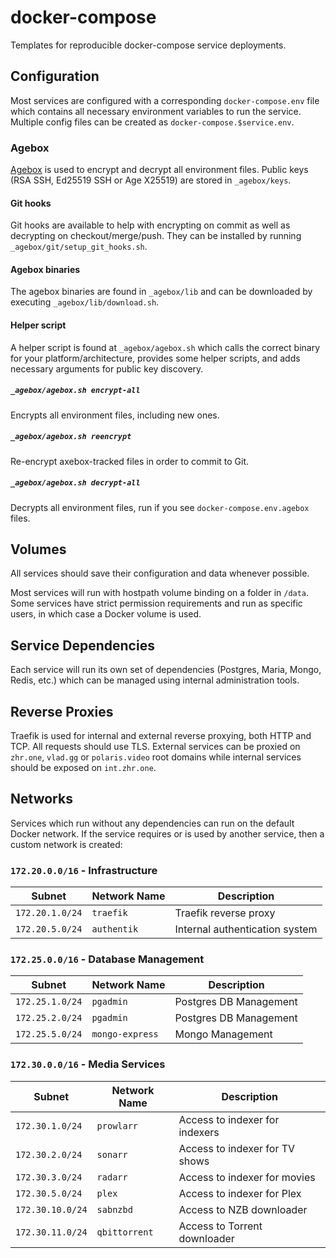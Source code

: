 # docker-compose

Templates for reproducible docker-compose service deployments.

## Configuration

Most services are configured with a corresponding `docker-compose.env` file which contains all necessary environment variables to run the service. Multiple config files can be created as `docker-compose.$service.env`.

### Agebox

[Agebox](https://github.com/slok/agebox) is used to encrypt and decrypt all environment files. Public keys (RSA SSH, Ed25519 SSH or Age X25519) are stored in `_agebox/keys`. 

#### Git hooks

Git hooks are available to help with encrypting on commit as well as decrypting on checkout/merge/push. They can be installed by running `_agebox/git/setup_git_hooks.sh`.

#### Agebox binaries

The agebox binaries are found in `_agebox/lib` and can be downloaded by executing `_agebox/lib/download.sh`.

#### Helper script

A helper script is found at `_agebox/agebox.sh` which calls the correct binary for your platform/architecture, provides some helper scripts, and adds necessary arguments for public key discovery.

##### `_agebox/agebox.sh encrypt-all`

Encrypts all environment files, including new ones. 

##### `_agebox/agebox.sh reencrypt`

Re-encrypt axebox-tracked files in order to commit to Git.

##### `_agebox/agebox.sh decrypt-all`

Decrypts all environment files, run if you see `docker-compose.env.agebox` files.

## Volumes

All services should save their configuration and data whenever possible.

Most services will run with hostpath volume binding on a folder in `/data`. Some services have strict permission requirements and run as specific users, in which case a Docker volume is used.

## Service Dependencies

Each service will run its own set of dependencies (Postgres, Maria, Mongo, Redis, etc.) which can be managed using internal administration tools.

## Reverse Proxies

Traefik is used for internal and external reverse proxying, both HTTP and TCP. All requests should use TLS. External services can be proxied on `zhr.one`, `vlad.gg` or `polaris.video` root domains while internal services should be exposed on `int.zhr.one`.

## Networks

Services which run without any dependencies can run on the default Docker network. If the service requires or is used by another service, then a custom network is created:

### `172.20.0.0/16` - Infrastructure

| Subnet          | Network Name    | Description                    |
| --------------- | --------------- | ------------------------------ |
| `172.20.1.0/24` | `traefik`       | Traefik reverse proxy          |
| `172.20.5.0/24` | `authentik`     | Internal authentication system |

### `172.25.0.0/16` - Database Management

| Subnet          | Network Name    | Description            |
| --------------- | --------------- | ---------------------- |
| `172.25.1.0/24` | `pgadmin`       | Postgres DB Management |
| `172.25.2.0/24` | `pgadmin`       | Postgres DB Management |
| `172.25.5.0/24` | `mongo-express` | Mongo Management       |


### `172.30.0.0/16` - Media Services

| Subnet           | Network Name    | Description                    |
| ---------------- | --------------- | ------------------------------ |
| `172.30.1.0/24`  | `prowlarr`      | Access to indexer for indexers |
| `172.30.2.0/24`  | `sonarr`        | Access to indexer for TV shows |
| `172.30.3.0/24`  | `radarr`        | Access to indexer for movies   |
| `172.30.5.0/24`  | `plex`          | Access to indexer for Plex     |
| `172.30.10.0/24` | `sabnzbd`       | Access to NZB downloader       |
| `172.30.11.0/24` | `qbittorrent`   | Access to Torrent downloader   |
